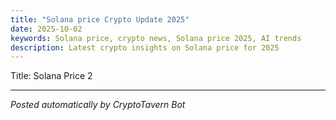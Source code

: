 ```yaml
---
title: "Solana price Crypto Update 2025"
date: 2025-10-02
keywords: Solana price, crypto news, Solana price 2025, AI trends
description: Latest crypto insights on Solana price for 2025
---
```

Title: Solana Price 2
<ins class="adsense" data-ad-client="ca-pub-YOUR_ADSENSE_ID" data-ad-slot="YOUR_AD_SLOT" data-ad-format="auto"></ins>
<script>(adsbygoogle = window.adsbygoogle || []).push({});</script>
---
*Posted automatically by CryptoTavern Bot*
